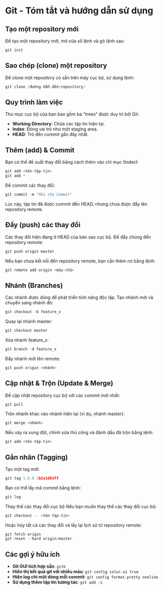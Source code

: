 # Git - Tóm tắt và hướng dẫn sử dụng

## Tạo một repository mới
Để tạo một repository mới, mở cửa sổ lệnh và gõ lệnh sau:

```javascript
git init
```

## Sao chép (clone) một repository
Để clone một repository có sẵn trên máy cục bộ, sử dụng lệnh:

```javascript
git clone /đường-dẫn-đến/repository/
```

## Quy trình làm việc
Thư mục cục bộ của bạn bao gồm ba "trees" được duy trì bởi Git:

- **Working Directory**: Chứa các tập tin hiện tại.
- **Index**: Đóng vai trò như một staging area.
- **HEAD**: Trỏ đến commit gần đây nhất.

## Thêm (add) & Commit
Bạn có thể đề xuất thay đổi bằng cách thêm vào chỉ mục (Index):

```javascript
git add <tên-tập-tin>
git add *
```

Để commit các thay đổi:

```javascript
git commit -m "Ghi chú Commit"
```

Lúc này, tập tin đã được commit đến HEAD, nhưng chưa được đẩy lên repository remote.

## Đẩy (push) các thay đổi
Các thay đổi hiện đang ở HEAD của bản sao cục bộ. Để đẩy chúng đến repository remote:

```javascript
git push origin master
```

Nếu bạn chưa kết nối đến repository remote, bạn cần thêm nó bằng lệnh:

```javascript
git remote add origin <máy-chủ>
```

## Nhánh (Branches)
Các nhánh được dùng để phát triển tính năng độc lập. Tạo nhánh mới và chuyển sang nhánh đó:

```javascript
git checkout -b feature_x
```

Quay lại nhánh master:

```javascript
git checkout master
```

Xóa nhánh feature_x:

```javascript
git branch -d feature_x
```

Đẩy nhánh mới lên remote:

```javascript
git push origin <nhánh>
```

## Cập nhật & Trộn (Update & Merge)
Để cập nhật repository cục bộ với các commit mới nhất:

```javascript
git pull
```

Trộn nhánh khác vào nhánh hiện tại (ví dụ, nhánh master):

```javascript
git merge <nhánh>
```

Nếu xảy ra xung đột, chỉnh sửa thủ công và đánh dấu đã trộn bằng lệnh:

```javascript
git add <tên-tập-tin>
```

## Gắn nhãn (Tagging)
Tạo một tag mới:

```javascript
git tag 1.0.0 1b2e1d63ff
```

Bạn có thể lấy mã commit bằng lệnh:

```javascript
git log
```

Thay thế các thay đổi cục bộ
Nếu bạn muốn thay thế các thay đổi cục bộ:

```javascript
git checkout -- <tên-tập-tin>
```

Hoặc hủy tất cả các thay đổi và lấy lại lịch sử từ repository remote:

```javascript
git fetch origin
git reset --hard origin/master
```

## Các gợi ý hữu ích
- **Git GUI tích hợp sẵn**: `gitk`
- **Hiển thị kết quả git với nhiều màu**: `git config color.ui true`
- **Hiện log chỉ một dòng mỗi commit**: `git config format.pretty oneline`
- **Sử dụng thêm tập tin tương tác**: `git add -i`



